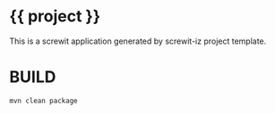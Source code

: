 # {{ project }}
This is a screwit application generated by screwit-iz project template.


# BUILD

    mvn clean package

